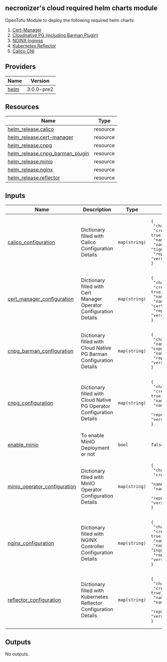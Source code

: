 ## necronizer's cloud required helm charts module

OpenTofu Module to deploy the following required helm charts:
1. [Cert-Manager](https://cert-manager.io/)
2. [Cloudnative PG (including Barman Plugin)](https://cloudnative-pg.io/)
3. [NGINX Ingress](https://github.com/kubernetes/ingress-nginx)
4. [Kubernetes Reflector](https://github.com/emberstack/kubernetes-reflector)
5. [Calico CNI](https://www.tigera.io/project-calico/)

## Providers

| Name | Version |
|------|---------|
| <a name="provider_helm"></a> [helm](#provider\_helm) | 3.0.0-pre2 |

## Resources

| Name | Type |
|------|------|
| [helm_release.calico](https://registry.terraform.io/providers/hashicorp/helm/latest/docs/resources/release) | resource |
| [helm_release.cert-manager](https://registry.terraform.io/providers/hashicorp/helm/latest/docs/resources/release) | resource |
| [helm_release.cnpg](https://registry.terraform.io/providers/hashicorp/helm/latest/docs/resources/release) | resource |
| [helm_release.cnpg_barman_plugin](https://registry.terraform.io/providers/hashicorp/helm/latest/docs/resources/release) | resource |
| [helm_release.minio](https://registry.terraform.io/providers/hashicorp/helm/latest/docs/resources/release) | resource |
| [helm_release.nginx](https://registry.terraform.io/providers/hashicorp/helm/latest/docs/resources/release) | resource |
| [helm_release.reflector](https://registry.terraform.io/providers/hashicorp/helm/latest/docs/resources/release) | resource |

## Inputs

| Name | Description | Type | Default | Required |
|------|-------------|------|---------|:--------:|
| <a name="input_calico_configuration"></a> [calico\_configuration](#input\_calico\_configuration) | Dictionary filled with Calico Configuration Details | `map(string)` | <pre>{<br/>  "chart": "tigera-operator",<br/>  "create_namespace": true,<br/>  "name": "tigera-operator",<br/>  "namespace": "tigera-operator",<br/>  "repository": "https://docs.tigera.io/calico/charts",<br/>  "version": "v3.30.3"<br/>}</pre> | no |
| <a name="input_cert_manager_configuration"></a> [cert\_manager\_configuration](#input\_cert\_manager\_configuration) | Dictionary filled with Cert Manager Operator Configuration Details | `map(string)` | <pre>{<br/>  "chart": "cert-manager",<br/>  "create_namespace": true,<br/>  "name": "cert-manager",<br/>  "namespace": "cert-manager",<br/>  "repository": "https://charts.jetstack.io",<br/>  "version": "v1.19.0"<br/>}</pre> | no |
| <a name="input_cnpg_barman_configuration"></a> [cnpg\_barman\_configuration](#input\_cnpg\_barman\_configuration) | Dictionary filled with Cloud Native PG Barman Configuration Details | `map(string)` | <pre>{<br/>  "chart": "plugin-barman-cloud",<br/>  "name": "cnpg-barman",<br/>  "namespace": "cnpg-system",<br/>  "repository": "https://cloudnative-pg.github.io/charts",<br/>  "version": "v0.2.0"<br/>}</pre> | no |
| <a name="input_cnpg_configuration"></a> [cnpg\_configuration](#input\_cnpg\_configuration) | Dictionary filled with Cloud Native PG Operator Configuration Details | `map(string)` | <pre>{<br/>  "chart": "cloudnative-pg",<br/>  "create_namespace": true,<br/>  "name": "cnpg",<br/>  "namespace": "cnpg-system",<br/>  "repository": "https://cloudnative-pg.github.io/charts",<br/>  "version": "v0.26.0"<br/>}</pre> | no |
| <a name="input_enable_minio"></a> [enable\_minio](#input\_enable\_minio) | To enable MinIO Deployment or not | `bool` | `false` | no |
| <a name="input_minio_operator_configuration"></a> [minio\_operator\_configuration](#input\_minio\_operator\_configuration) | Dictionary filled with MinIO Operator Configuration Details | `map(string)` | <pre>{<br/>  "chart": "operator",<br/>  "create_namespace": true,<br/>  "name": "minio-operator",<br/>  "namespace": "minio-operator",<br/>  "repository": "https://operator.min.io",<br/>  "version": "7.0.0"<br/>}</pre> | no |
| <a name="input_nginx_configuration"></a> [nginx\_configuration](#input\_nginx\_configuration) | Dictionary filled with NGINX Controller Configuration Details | `map(string)` | <pre>{<br/>  "chart": "ingress-nginx",<br/>  "create_namespace": true,<br/>  "name": "ingress-nginx",<br/>  "namespace": "ingress-nginx",<br/>  "repository": "https://kubernetes.github.io/ingress-nginx",<br/>  "version": "4.13.3"<br/>}</pre> | no |
| <a name="input_reflector_configuration"></a> [reflector\_configuration](#input\_reflector\_configuration) | Dictionary filled with Kubernetes Reflector Configuration Details | `map(string)` | <pre>{<br/>  "chart": "reflector",<br/>  "create_namespace": true,<br/>  "name": "reflector",<br/>  "namespace": "reflector",<br/>  "repository": "https://emberstack.github.io/helm-charts",<br/>  "version": "v9.1.35"<br/>}</pre> | no |

## Outputs

No outputs.
